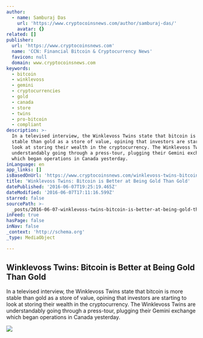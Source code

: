 ```yaml
---
author:
  - name: Samburaj Das
    url: 'https://www.cryptocoinsnews.com/author/samburaj-das/'
    avatar: {}
related: []
publisher:
  url: 'https://www.cryptocoinsnews.com'
  name: 'CCN: Financial Bitcoin & Cryptocurrency News'
  favicon: null
  domain: www.cryptocoinsnews.com
keywords:
  - bitcoin
  - winklevoss
  - gemini
  - cryptocurrencies
  - gold
  - canada
  - store
  - twins
  - pro-bitcoin
  - compliant
description: >-
  In a televised interview, the Winklevoss Twins state that bitcoin is more
  stable than gold as a store of value, opining that investors are starting to
  look at storing their wealth in the cryptocurrency. The Winklevoss Twins are
  understandably going through a press-tour, plugging their Gemini exchange
  which began operations in Canada yesterday.
inLanguage: en
app_links: []
isBasedOnUrl: 'https://www.cryptocoinsnews.com/winklevoss-twins-bitcoin-better-gold-gold/'
title: 'Winklevoss Twins: Bitcoin is Better at Being Gold Than Gold'
datePublished: '2016-06-07T19:25:19.465Z'
dateModified: '2016-06-07T17:11:16.599Z'
starred: false
sourcePath: >-
  _posts/2016-06-07-winklevoss-twins-bitcoin-is-better-at-being-gold-than-gold.md
inFeed: true
hasPage: false
inNav: false
_context: 'http://schema.org'
_type: MediaObject

---
```

<article style=""><h1>Winklevoss Twins: Bitcoin is Better at Being Gold Than Gold</h1><p>In a televised interview, the Winklevoss Twins state that bitcoin is more stable than gold as a store of value, opining that investors are starting to look at storing their wealth in the cryptocurrency. The Winklevoss Twins are understandably going through a press-tour, plugging their Gemini exchange which began operations in Canada yesterday.</p><img src="https://www.cryptocoinsnews.com/wp-content/uploads/2016/06/Winklevoss-Bros.jpg" /></article>